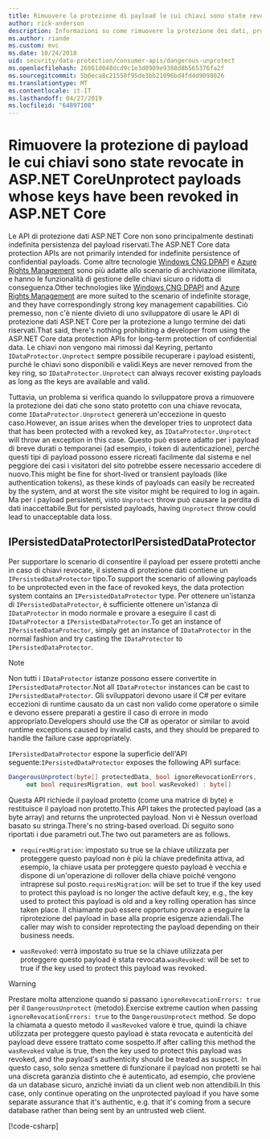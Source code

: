 ```yaml
---
title: Rimuovere la protezione di payload le cui chiavi sono state revocate in ASP.NET Core
author: rick-anderson
description: Informazioni su come rimuovere la protezione dei dati, protetti con chiavi che poiché revocate in un'app ASP.NET Core.
ms.author: riande
ms.custom: mvc
ms.date: 10/24/2018
uid: security/data-protection/consumer-apis/dangerous-unprotect
ms.openlocfilehash: 26061d048dcd9c1e3d8909e9388d8b565376fa2f
ms.sourcegitcommit: 5b0eca8c21550f95de3bb21096bd4fd4d9098026
ms.translationtype: MT
ms.contentlocale: it-IT
ms.lasthandoff: 04/27/2019
ms.locfileid: "64897108"
---
```

# <a name="unprotect-payloads-whose-keys-have-been-revoked-in-aspnet-core"></a><span data-ttu-id="820f3-103">Rimuovere la protezione di payload le cui chiavi sono state revocate in ASP.NET Core</span><span class="sxs-lookup"><span data-stu-id="820f3-103">Unprotect payloads whose keys have been revoked in ASP.NET Core</span></span>

<a name="data-protection-consumer-apis-dangerous-unprotect"></a>

<span data-ttu-id="820f3-104">Le API di protezione dati ASP.NET Core non sono principalmente destinati indefinita persistenza del payload riservati.</span><span class="sxs-lookup"><span data-stu-id="820f3-104">The ASP.NET Core data protection APIs are not primarily intended for indefinite persistence of confidential payloads.</span></span> <span data-ttu-id="820f3-105">Come altre tecnologie [Windows CNG DPAPI](https://msdn.microsoft.com/library/windows/desktop/hh706794%28v=vs.85%29.aspx) e [Azure Rights Management](/rights-management/) sono più adatte allo scenario di archiviazione illimitata, e hanno le funzionalità di gestione delle chiavi sicuro o ridotta di conseguenza.</span><span class="sxs-lookup"><span data-stu-id="820f3-105">Other technologies like [Windows CNG DPAPI](https://msdn.microsoft.com/library/windows/desktop/hh706794%28v=vs.85%29.aspx) and [Azure Rights Management](/rights-management/) are more suited to the scenario of indefinite storage, and they have correspondingly strong key management capabilities.</span></span> <span data-ttu-id="820f3-106">Ciò premesso, non c'è niente divieto di uno sviluppatore di usare le API di protezione dati ASP.NET Core per la protezione a lungo termine dei dati riservati.</span><span class="sxs-lookup"><span data-stu-id="820f3-106">That said, there's nothing prohibiting a developer from using the ASP.NET Core data protection APIs for long-term protection of confidential data.</span></span> <span data-ttu-id="820f3-107">Le chiavi non vengono mai rimossi dal Keyring, pertanto `IDataProtector.Unprotect` sempre possibile recuperare i payload esistenti, purché le chiavi sono disponibili e validi.</span><span class="sxs-lookup"><span data-stu-id="820f3-107">Keys are never removed from the key ring, so `IDataProtector.Unprotect` can always recover existing payloads as long as the keys are available and valid.</span></span>

<span data-ttu-id="820f3-108">Tuttavia, un problema si verifica quando lo sviluppatore prova a rimuovere la protezione dei dati che sono stato protetto con una chiave revocata, come `IDataProtector.Unprotect` genererà un'eccezione in questo caso.</span><span class="sxs-lookup"><span data-stu-id="820f3-108">However, an issue arises when the developer tries to unprotect data that has been protected with a revoked key, as `IDataProtector.Unprotect` will throw an exception in this case.</span></span> <span data-ttu-id="820f3-109">Questo può essere adatto per i payload di breve durati o temporanei (ad esempio, i token di autenticazione), perché questi tipi di payload possono essere ricreati facilmente dal sistema e nel peggiore dei casi i visitatori del sito potrebbe essere necessario accedere di nuovo.</span><span class="sxs-lookup"><span data-stu-id="820f3-109">This might be fine for short-lived or transient payloads (like authentication tokens), as these kinds of payloads can easily be recreated by the system, and at worst the site visitor might be required to log in again.</span></span> <span data-ttu-id="820f3-110">Ma per i payload persistenti, visto `Unprotect` throw può causare la perdita di dati inaccettabile.</span><span class="sxs-lookup"><span data-stu-id="820f3-110">But for persisted payloads, having `Unprotect` throw could lead to unacceptable data loss.</span></span>

## <a name="ipersisteddataprotector"></a><span data-ttu-id="820f3-111">IPersistedDataProtector</span><span class="sxs-lookup"><span data-stu-id="820f3-111">IPersistedDataProtector</span></span>

<span data-ttu-id="820f3-112">Per supportare lo scenario di consentire il payload per essere protetti anche in caso di chiavi revocate, il sistema di protezione dati contiene un `IPersistedDataProtector` tipo.</span><span class="sxs-lookup"><span data-stu-id="820f3-112">To support the scenario of allowing payloads to be unprotected even in the face of revoked keys, the data protection system contains an `IPersistedDataProtector` type.</span></span> <span data-ttu-id="820f3-113">Per ottenere un'istanza di `IPersistedDataProtector`, è sufficiente ottenere un'istanza di `IDataProtector` in modo normale e provare a eseguire il cast di `IDataProtector` a `IPersistedDataProtector`.</span><span class="sxs-lookup"><span data-stu-id="820f3-113">To get an instance of `IPersistedDataProtector`, simply get an instance of `IDataProtector` in the normal fashion and try casting the `IDataProtector` to `IPersistedDataProtector`.</span></span>

> [!NOTE]
> <span data-ttu-id="820f3-114">Non tutti i `IDataProtector` istanze possono essere convertite in `IPersistedDataProtector`.</span><span class="sxs-lookup"><span data-stu-id="820f3-114">Not all `IDataProtector` instances can be cast to `IPersistedDataProtector`.</span></span> <span data-ttu-id="820f3-115">Gli sviluppatori devono usare il C# per evitare eccezioni di runtime causato da un cast non valido come operatore o simile e devono essere preparati a gestire il caso di errore in modo appropriato.</span><span class="sxs-lookup"><span data-stu-id="820f3-115">Developers should use the C# as operator or similar to avoid runtime exceptions caused by invalid casts, and they should be prepared to handle the failure case appropriately.</span></span>

<span data-ttu-id="820f3-116">`IPersistedDataProtector` espone la superficie dell'API seguente:</span><span class="sxs-lookup"><span data-stu-id="820f3-116">`IPersistedDataProtector` exposes the following API surface:</span></span>

```csharp
DangerousUnprotect(byte[] protectedData, bool ignoreRevocationErrors,
     out bool requiresMigration, out bool wasRevoked) : byte[]
```

<span data-ttu-id="820f3-117">Questa API richiede il payload protetto (come una matrice di byte) e restituisce il payload non protetto.</span><span class="sxs-lookup"><span data-stu-id="820f3-117">This API takes the protected payload (as a byte array) and returns the unprotected payload.</span></span> <span data-ttu-id="820f3-118">Non vi è Nessun overload basato su stringa.</span><span class="sxs-lookup"><span data-stu-id="820f3-118">There's no string-based overload.</span></span> <span data-ttu-id="820f3-119">Di seguito sono riportati i due parametri out.</span><span class="sxs-lookup"><span data-stu-id="820f3-119">The two out parameters are as follows.</span></span>

* <span data-ttu-id="820f3-120">`requiresMigration`: impostato su true se la chiave utilizzata per proteggere questo payload non è più la chiave predefinita attiva, ad esempio, la chiave usata per proteggere questo payload è vecchia e dispone di un'operazione di rollover della chiave poiché vengono intraprese sul posto.</span><span class="sxs-lookup"><span data-stu-id="820f3-120">`requiresMigration`: will be set to true if the key used to protect this payload is no longer the active default key, e.g., the key used to protect this payload is old and a key rolling operation has since taken place.</span></span> <span data-ttu-id="820f3-121">Il chiamante può essere opportuno provare a eseguire la riprotezione del payload in base alla proprie esigenze aziendali.</span><span class="sxs-lookup"><span data-stu-id="820f3-121">The caller may wish to consider reprotecting the payload depending on their business needs.</span></span>

* <span data-ttu-id="820f3-122">`wasRevoked`: verrà impostato su true se la chiave utilizzata per proteggere questo payload è stata revocata.</span><span class="sxs-lookup"><span data-stu-id="820f3-122">`wasRevoked`: will be set to true if the key used to protect this payload was revoked.</span></span>

>[!WARNING]
> <span data-ttu-id="820f3-123">Prestare molta attenzione quando si passano `ignoreRevocationErrors: true` per il `DangerousUnprotect` (metodo).</span><span class="sxs-lookup"><span data-stu-id="820f3-123">Exercise extreme caution when passing `ignoreRevocationErrors: true` to the `DangerousUnprotect` method.</span></span> <span data-ttu-id="820f3-124">Se dopo la chiamata a questo metodo il `wasRevoked` valore è true, quindi la chiave utilizzata per proteggere questo payload è stata revocata e autenticità del payload deve essere trattato come sospetto.</span><span class="sxs-lookup"><span data-stu-id="820f3-124">If after calling this method the `wasRevoked` value is true, then the key used to protect this payload was revoked, and the payload's authenticity should be treated as suspect.</span></span> <span data-ttu-id="820f3-125">In questo caso, solo senza smettere di funzionare il payload non protetti se hai una discreta garanzia distinto che è autenticato, ad esempio, che proviene da un database sicuro, anziché inviati da un client web non attendibili.</span><span class="sxs-lookup"><span data-stu-id="820f3-125">In this case, only continue operating on the unprotected payload if you have some separate assurance that it's authentic, e.g. that it's coming from a secure database rather than being sent by an untrusted web client.</span></span>

[!code-csharp[](dangerous-unprotect/samples/dangerous-unprotect.cs)]
